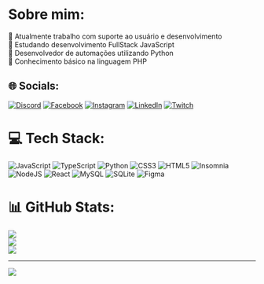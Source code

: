 # Sobre mim:
🔭 Atualmente trabalho com suporte ao usuário e desenvolvimento<br>🌱 Estudando desenvolvimento FullStack JavaScript<br>🤖 Desenvolvedor de automações utilizando Python<br>🐘 Conhecimento básico na linguagem PHP


## 🌐 Socials:
[![Discord](https://img.shields.io/badge/Discord-%237289DA.svg?logo=discord&logoColor=white)](https://discord.gg/Alisonn#4155) [![Facebook](https://img.shields.io/badge/Facebook-%231877F2.svg?logo=Facebook&logoColor=white)](https://facebook.com/https://www.facebook.com/alisonfernando.teobaldosilva) [![Instagram](https://img.shields.io/badge/Instagram-%23E4405F.svg?logo=Instagram&logoColor=white)](https://instagram.com/https://www.instagram.com/alisonfernand0/) [![LinkedIn](https://img.shields.io/badge/LinkedIn-%230077B5.svg?logo=linkedin&logoColor=white)](https://linkedin.com/in/https://www.linkedin.com/in/alison-fernando-030386208/) [![Twitch](https://img.shields.io/badge/Twitch-%239146FF.svg?logo=Twitch&logoColor=white)](https://twitch.tv/twitch.tv/alohaafps) 

# 💻 Tech Stack:
![JavaScript](https://img.shields.io/badge/javascript-%23323330.svg?style=for-the-badge&logo=javascript&logoColor=%23F7DF1E) ![TypeScript](https://img.shields.io/badge/typescript-%23007ACC.svg?style=for-the-badge&logo=typescript&logoColor=white) ![Python](https://img.shields.io/badge/python-3670A0?style=for-the-badge&logo=python&logoColor=ffdd54) ![CSS3](https://img.shields.io/badge/css3-%231572B6.svg?style=for-the-badge&logo=css3&logoColor=white) ![HTML5](https://img.shields.io/badge/html5-%23E34F26.svg?style=for-the-badge&logo=html5&logoColor=white) ![Insomnia](https://img.shields.io/badge/Insomnia-black?style=for-the-badge&logo=insomnia&logoColor=5849BE) ![NodeJS](https://img.shields.io/badge/node.js-6DA55F?style=for-the-badge&logo=node.js&logoColor=white) ![React](https://img.shields.io/badge/react-%2320232a.svg?style=for-the-badge&logo=react&logoColor=%2361DAFB) ![MySQL](https://img.shields.io/badge/mysql-%2300f.svg?style=for-the-badge&logo=mysql&logoColor=white) ![SQLite](https://img.shields.io/badge/sqlite-%2307405e.svg?style=for-the-badge&logo=sqlite&logoColor=white)	![Figma](https://img.shields.io/badge/figma-%23F24E1E.svg?style=for-the-badge&logo=figma&logoColor=white)
# 📊 GitHub Stats:
![](https://github-readme-stats.vercel.app/api?username=AlisonFernando&theme=slateorange&hide_border=false&include_all_commits=true&count_private=false)<br/>
![](https://github-readme-streak-stats.herokuapp.com/?user=AlisonFernando&theme=slateorange&hide_border=false)<br/>
![](https://github-readme-stats.vercel.app/api/top-langs/?username=AlisonFernando&theme=slateorange&hide_border=false&include_all_commits=true&count_private=false&layout=compact)

---
[![](https://visitcount.itsvg.in/api?id=AlisonFernando&icon=0&color=12)](https://visitcount.itsvg.in)

<!-- Proudly created with GPRM ( https://gprm.itsvg.in ) -->
